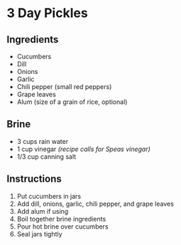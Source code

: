 # 3 Day Pickles

## Ingredients

- Cucumbers
- Dill
- Onions
- Garlic
- Chili pepper (small red peppers)
- Grape leaves
- Alum (size of a grain of rice, optional)

## Brine

- 3 cups rain water
- 1 cup vinegar _(recipe calls for Speas vinegar)_
- 1/3 cup canning salt

## Instructions

1. Put cucumbers in jars
2. Add dill, onions, garlic, chili pepper, and grape leaves
3. Add alum if using
4. Boil together brine ingredients
5. Pour hot brine over cucumbers
6. Seal jars tightly
